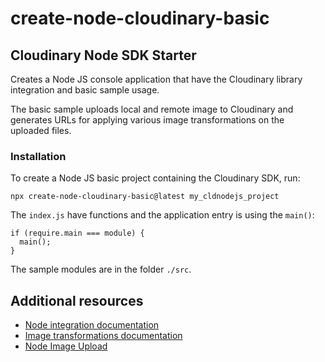 # create-node-cloudinary-basic

## Cloudinary Node SDK Starter ##

Creates a Node JS console application that have the Cloudinary library integration and basic sample usage.

The basic sample uploads local and remote image to Cloudinary and generates URLs for applying various image transformations on the uploaded files.

### Installation

To create a Node JS basic project containing the Cloudinary SDK, run:

```
npx create-node-cloudinary-basic@latest my_cldnodejs_project
```

The `index.js` have functions and the application entry is using the `main()`:

```
if (require.main === module) {
  main();
}
```

The sample modules are in the folder `./src`.

## Additional resources ##

* [Node integration documentation](http://cloudinary.com/documentation/node_integration)
* [Image transformations documentation](http://cloudinary.com/documentation/node_image_manipulation)
* [Node Image Upload](http://cloudinary.com/documentation/node_image_upload)
